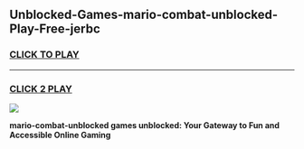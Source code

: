 
## Unblocked-Games-mario-combat-unblocked-Play-Free-jerbc
<h3>
<a href="https://premium76.site?title=mario-combat-unblocked&ref=18A1">CLICK TO PLAY</a></h3>
<hr>

<h3>
<a href="https://premium76.site?title=mario-combat-unblocked&ref=18A1">CLICK 2 PLAY</a>
  
</h3>

<a href="https://premium76.site?title=mario-combat-unblocked&ref=18A1"><img src="https://clearcache.store/games.png"></a>


**mario-combat-unblocked games unblocked: Your Gateway to Fun and Accessible Online Gaming**
